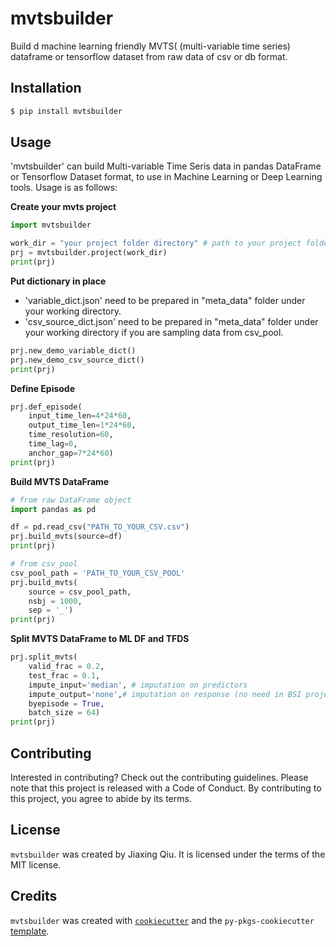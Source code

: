 # mvtsbuilder

Build d machine learning friendly MVTS( (multi-variable time series) dataframe or tensorflow dataset from raw data of csv or db format.

## Installation

```bash
$ pip install mvtsbuilder
```

## Usage

'mvtsbuilder' can build Multi-variable Time Seris data in pandas DataFrame or Tensorflow Dataset format, to use in Machine Learning or Deep Learning tools. 
Usage is as follows:

**Create your mvts project**<br> 

```python
import mvtsbuilder

work_dir = "your project folder directory" # path to your project folder
prj = mvtsbuilder.project(work_dir)
print(prj)
```

**Put dictionary in place**<br> 

- 'variable_dict.json' need to be prepared in "meta_data" folder under your working directory. 
- 'csv_source_dict.json' need to be prepared in "meta_data" folder under your working directory if you are sampling data from csv_pool.

```python
prj.new_demo_variable_dict()
prj.new_demo_csv_source_dict()
print(prj)
```

**Define Episode**<br> 

```python
prj.def_episode(
    input_time_len=4*24*60,
    output_time_len=1*24*60, 
    time_resolution=60, 
    time_lag=0, 
    anchor_gap=7*24*60)
print(prj)

```
**Build MVTS DataFrame**<br> 

```python
# from raw DataFrame object
import pandas as pd

df = pd.read_csv("PATH_TO_YOUR_CSV.csv")
prj.build_mvts(source=df)
print(prj)

# from csv_pool
csv_pool_path = 'PATH_TO_YOUR_CSV_POOL'
prj.build_mvts(
    source = csv_pool_path, 
    nsbj = 1000, 
    sep = '_')
print(prj)
```
**Split MVTS DataFrame to ML DF and TFDS**<br> 

```python
prj.split_mvts(
    valid_frac = 0.2, 
    test_frac = 0.1, 
    impute_input='median', # imputation on predictors
    impute_output='none',# imputation on response (no need in BSI project)
    byepisode = True, 
    batch_size = 64)
print(prj)
```

## Contributing

Interested in contributing? Check out the contributing guidelines. Please note that this project is released with a Code of Conduct. By contributing to this project, you agree to abide by its terms.

## License

`mvtsbuilder` was created by Jiaxing Qiu. It is licensed under the terms of the MIT license.

## Credits

`mvtsbuilder` was created with [`cookiecutter`](https://cookiecutter.readthedocs.io/en/latest/) and the `py-pkgs-cookiecutter` [template](https://github.com/py-pkgs/py-pkgs-cookiecutter).
